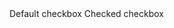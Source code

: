 ﻿<BSDiv Class="@(BS.Form_Check)">
    <BSInputCheckbox CheckedValue="@("nc")" Value="@("")" />
    <BSLabel IsCheckLabel="true">Default checkbox</BSLabel>
</BSDiv>
<BSDiv Class="@(BS.Form_Check)">
    <BSInputCheckbox CheckedValue="@("")" Value="@("")" />
    <BSLabel IsCheckLabel="true">Checked checkbox</BSLabel>
</BSDiv>